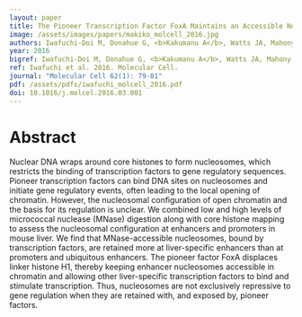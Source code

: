 ```yaml
---
layout: paper
title: The Pioneer Transcription Factor FoxA Maintains an Accessible Nucleosome Configuration at Enhancers for Tissue-Specific Gene Activation
image: /assets/images/papers/makiko_molcell_2016.jpg
authors: Iwafuchi-Doi M, Donahue G, <b>Kakumanu A</b>, Watts JA, Mahony S, Pugh BF, Lee D, Kaestner KH and Zaret KS
year: 2016
bigref: Iwafuchi-Doi M, Donahue G, <b>Kakumanu A</b>, Watts JA, Mahony S, Pugh BF, Lee D, Kaestner KH and Zaret KS. 2016. Molecular Cell.
ref: Iwafuchi et al. 2016. Molecular Cell.
journal: "Molecular Cell 62(1): 79-81"
pdf: /assets/pdfs/iwafuchi_molcell_2016.pdf
doi: 10.1016/j.molcel.2016.03.001
---
```


# Abstract

Nuclear DNA wraps around core histones to form nucleosomes, which restricts the binding of transcription factors to gene regulatory sequences. Pioneer transcription factors can bind DNA sites on nucleosomes and initiate gene regulatory events, often leading to the local opening of chromatin. However, the nucleosomal configuration of open chromatin and the basis for its regulation is unclear. We combined low and high levels of micrococcal nuclease (MNase) digestion along with core histone mapping to assess the nucleosomal configuration at enhancers and promoters in mouse liver. We find that MNase-accessible nucleosomes, bound by transcription factors, are retained more at liver-specific enhancers than at promoters and ubiquitous enhancers. The pioneer factor FoxA displaces linker histone H1, thereby keeping enhancer nucleosomes accessible in chromatin and allowing other liver-specific transcription factors to bind and stimulate transcription. Thus, nucleosomes are not exclusively repressive to gene regulation when they are retained with, and exposed by, pioneer factors.